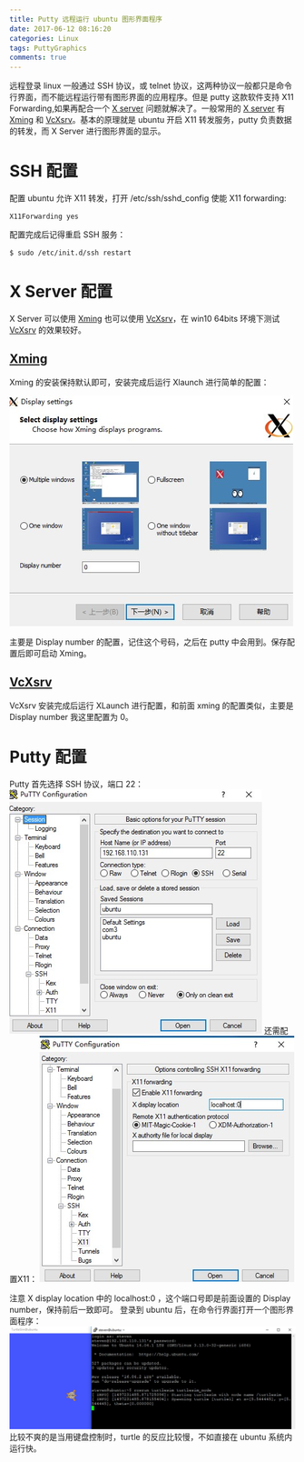 ```yaml
---
title: Putty 远程运行 ubuntu 图形界面程序
date: 2017-06-12 08:16:20
categories: Linux
tags: PuttyGraphics
comments: true
---
```

远程登录 linux 一般通过 SSH 协议，或 telnet 协议，这两种协议一般都只是命令行界面，而不能远程运行带有图形界面的应用程序。但是 putty 这款软件支持 X11 Forwarding,如果再配合一个 [X server](https://zh.wikipedia.org/wiki/X_Window%E7%B3%BB%E7%B5%B1) 问题就解决了。一般常用的 [X server](https://zh.wikipedia.org/wiki/X_Window%E7%B3%BB%E7%B5%B1) 有 [Xming](https://sourceforge.net/projects/xming/) 和 [VcXsrv](https://sourceforge.net/projects/vcxsrv/)。基本的原理就是 ubuntu 开启 X11 转发服务，putty 负责数据的转发，而 X Server 进行图形界面的显示。
<!--more-->
# SSH 配置
配置 ubuntu 允许 X11 转发，打开 /etc/ssh/sshd_config 使能 X11 forwarding:
   ```
 X11Forwarding yes
   ```
配置完成后记得重启 SSH 服务：
   ```
 $ sudo /etc/init.d/ssh restart
   ```
# X Server 配置
X Server 可以使用 [Xming](https://sourceforge.net/projects/xming/) 也可以使用 [VcXsrv](https://sourceforge.net/projects/vcxsrv/)，在 win10 64bits 环境下测试 [VcXsrv](https://sourceforge.net/projects/vcxsrv/) 的效果较好。
## [Xming](https://sourceforge.net/projects/xming/) 
Xming 的安装保持默认即可，安装完成后运行 Xlaunch 进行简单的配置：

![](putty-graphics-ubuntu/xmingconfig.jpg)

主要是 Display number 的配置，记住这个号码，之后在 putty 中会用到。保存配置后即可启动 Xming。
## [VcXsrv](https://sourceforge.net/projects/vcxsrv/)
VcXsrv 安装完成后运行 XLaunch 进行配置，和前面 xming 的配置类似，主要是 Display number 我这里配置为 0。
# Putty 配置
Putty 首先选择 SSH 协议，端口 22：
![](putty-graphics-ubuntu/puttyssh.jpg)
还需配置X11：
![](putty-graphics-ubuntu/puttyx11.jpg)

注意 X display location 中的 localhost:0 ，这个端口号即是前面设置的 Display number，保持前后一致即可。
登录到 ubuntu 后，在命令行界面打开一个图形界面程序：
![](putty-graphics-ubuntu/run.jpg)
比较不爽的是当用键盘控制时，turtle 的反应比较慢，不如直接在 ubuntu 系统内运行快。